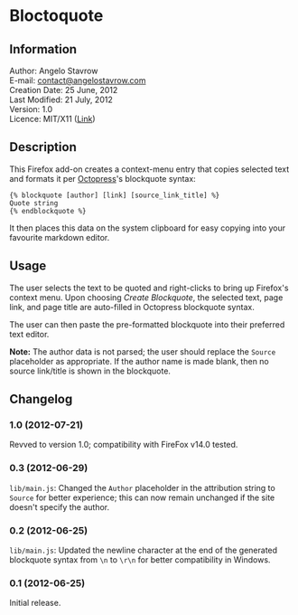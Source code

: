 # Bloctoquote

## Information

Author: Angelo Stavrow<br>
E-mail: contact@angelostavrow.com<br>
Creation Date: 25 June, 2012<br>
Last Modified: 21 July, 2012<br>
Version: 1.0<br>
Licence: MIT/X11 ([Link](http://www.opensource.org/licenses/mit-license.php "OSI: The MIT License"))


## Description

This Firefox add-on creates a context-menu entry that copies selected text and formats it per [Octopress](http://octopress.org/ "Octopress")'s blockquote syntax:

    {% blockquote [author] [link] [source_link_title] %}
    Quote string
    {% endblockquote %}

It then places this data on the system clipboard for easy copying into your favourite markdown editor.


## Usage

The user selects the text to be quoted and right-clicks to bring up Firefox's context menu. Upon choosing *Create Blockquote*, the selected text, page link, and page title are auto-filled in Octopress blockquote syntax.

The user can then paste the pre-formatted blockquote into their preferred text editor.

**Note:** The author data is not parsed; the user should replace the `Source` placeholder as appropriate. If the author name is made blank, then no source link/title is shown in the blockquote.


## Changelog

### 1.0 (2012-07-21)

Revved to version 1.0; compatibility with FireFox v14.0 tested.

### 0.3 (2012-06-29)

`lib/main.js`: Changed the `Author` placeholder in the attribution string to `Source` for better experience; this can now remain unchanged if the site doesn't specify the author.


### 0.2 (2012-06-25)

`lib/main.js`: Updated the newline character at the end of the generated blockquote syntax from `\n` to `\r\n` for better compatibility in Windows.


### 0.1 (2012-06-25)

Initial release.
